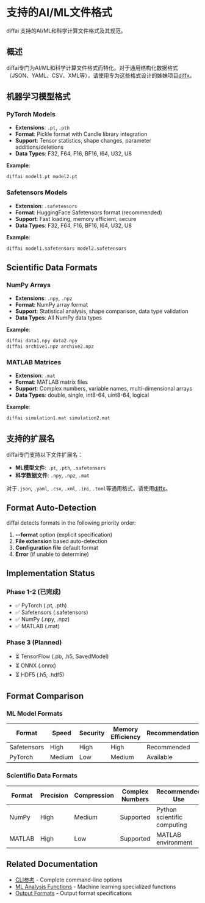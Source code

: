# 支持的AI/ML文件格式

diffai 支持的AI/ML和科学计算文件格式及其规范。

## 概述

diffai专门为AI/ML和科学计算文件格式而特化。对于通用结构化数据格式（JSON、YAML、CSV、XML等），请使用专为这些格式设计的姊妹项目[diffx](https://github.com/kako-jun/diffx)。

## 机器学习模型格式

### PyTorch Models
- **Extensions**: `.pt`, `.pth`
- **Format**: Pickle format with Candle library integration
- **Support**: Tensor statistics, shape changes, parameter additions/deletions
- **Data Types**: F32, F64, F16, BF16, I64, U32, U8

**Example**:
```bash
diffai model1.pt model2.pt
```

### Safetensors Models
- **Extension**: `.safetensors`
- **Format**: HuggingFace Safetensors format (recommended)
- **Support**: Fast loading, memory efficient, secure
- **Data Types**: F32, F64, F16, BF16, I64, U32, U8

**Example**:
```bash
diffai model1.safetensors model2.safetensors
```

## Scientific Data Formats

### NumPy Arrays
- **Extensions**: `.npy`, `.npz`
- **Format**: NumPy array format
- **Support**: Statistical analysis, shape comparison, data type validation
- **Data Types**: All NumPy data types

**Example**:
```bash
diffai data1.npy data2.npy
diffai archive1.npz archive2.npz
```

### MATLAB Matrices
- **Extension**: `.mat`
- **Format**: MATLAB matrix files
- **Support**: Complex numbers, variable names, multi-dimensional arrays
- **Data Types**: double, single, int8-64, uint8-64, logical

**Example**:
```bash
diffai simulation1.mat simulation2.mat
```

## 支持的扩展名

diffai专门支持以下文件扩展名：

- **ML模型文件**: `.pt`, `.pth`, `.safetensors`
- **科学数据文件**: `.npy`, `.npz`, `.mat`

对于`.json`, `.yaml`, `.csv`, `.xml`, `.ini`, `.toml`等通用格式，请使用[diffx](https://github.com/kako-jun/diffx)。

## Format Auto-Detection

diffai detects formats in the following priority order:

1. **--format** option (explicit specification)
2. **File extension** based auto-detection
3. **Configuration file** default format
4. **Error** (if unable to determine)

## Implementation Status

### Phase 1-2 (已完成)
- ✅ PyTorch (.pt, .pth)
- ✅ Safetensors (.safetensors)
- ✅ NumPy (.npy, .npz)
- ✅ MATLAB (.mat)

### Phase 3 (Planned)
- ⏳ TensorFlow (.pb, .h5, SavedModel)
- ⏳ ONNX (.onnx)
- ⏳ HDF5 (.h5, .hdf5)

## Format Comparison

### ML Model Formats

| Format | Speed | Security | Memory Efficiency | Recommendation |
|--------|-------|----------|------------------|----------------|
| Safetensors | High | High | High | Recommended |
| PyTorch | Medium | Low | Medium | Available |

### Scientific Data Formats

| Format | Precision | Compression | Complex Numbers | Recommended Use |
|--------|-----------|-------------|-----------------|-----------------|
| NumPy | High | Medium | Supported | Python scientific computing |
| MATLAB | High | Low | Supported | MATLAB environment |

## Related Documentation

- [CLI参考](cli-reference_zh.md) - Complete command-line options
- [ML Analysis Functions](ml-analysis_zh.md) - Machine learning specialized functions
- [Output Formats](output-formats_zh.md) - Output format specifications

